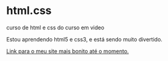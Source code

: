 # html.css
 curso de html e css do curso em video 

 Estou aprendendo html5 e css3, e está sendo muito divertido.   

 <a href="https://gusta0707.github.io/html.css/desafios/desafio-android-P02/android.html">Link para o meu site mais bonito até o momento.</a>
